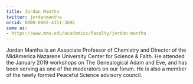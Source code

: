 ```yaml
---
title: Jordan Mantha
twitter: jordanmantha
orcid: 0000-0002-4351-3696 
same as:
- https://www.mnu.edu/academics/faculty/jordan-mantha
---
```

Jordan Mantha is an Associate Professor of Chemistry and Director of the MidAmerica Nazarene University Center for Science & Faith. He attended the January 2019 workshops on The Genealogical Adam and Eve, and has been serving as one of the moderators on our forum. He is also a member of the newly formed Peaceful Science advisory council.
